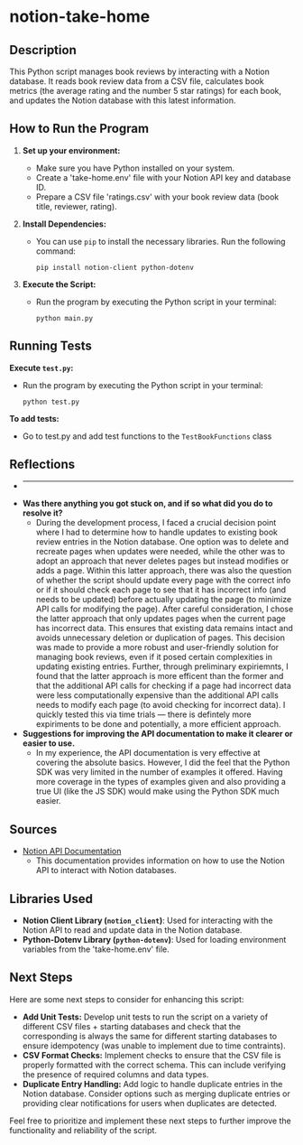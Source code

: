 # notion-take-home

## Description

This Python script manages book reviews by interacting with a Notion database. It reads book review data from a CSV file, calculates book metrics (the average rating and the number 5 star ratings) for each book, and updates the Notion database with this latest information. 

## How to Run the Program

1. **Set up your environment:**
   - Make sure you have Python installed on your system.
   - Create a 'take-home.env' file with your Notion API key and database ID.
   - Prepare a CSV file 'ratings.csv' with your book review data (book title, reviewer, rating).

2. **Install Dependencies:**
   - You can use `pip` to install the necessary libraries. Run the following command:
     ```
     pip install notion-client python-dotenv
     ```

3. **Execute the Script:**
   - Run the program by executing the Python script in your terminal:
     ```
     python main.py
     ```

## Running Tests

**Execute `test.py`:**
   - Run the program by executing the Python script in your terminal:
     ```
     python test.py
     ```
**To add tests:**
   - Go to test.py and add test functions to the `TestBookFunctions` class

## Reflections
- ** **
- **Was there anything you got stuck on, and if so what did you do to resolve it?**
  - During the development process, I faced a crucial decision point where I had to determine how to handle updates to existing book review entries in the Notion database. One option was to delete and recreate pages when updates were needed, while the other was to adopt an approach that never deletes pages but instead modifies or adds a page. Within this latter approach, there was also the question of whether the script should update every page with the correct info or if it should check each page to see that it has incorrect info (and needs to be updated) before actually updating the page (to minimize API calls for modifying the page).  After careful consideration, I chose the latter approach that only updates pages when the current page has incorrect data. This ensures that existing data remains intact and avoids unnecessary deletion or duplication of pages. This decision was made to provide a more robust and user-friendly solution for managing book reviews, even if it posed certain complexities in updating existing entries. Further, through preliminary expiriemnts, I found that the latter approach is more efficent than the former and that the additional API calls for checking if a page had incorrect data were less computationally expensive than the additional API calls needs to modify each page (to avoid checking for incorrect data). I quickly tested this via time trials — there is defintely more expiriments to be done and potentially, a more efficient approach. 
- **Suggestions for improving the API documentation to make it clearer or easier to use.**
  - In my experience, the API documentation is very effective at covering the absolute basics. However, I did the feel that the Python SDK was very limited in the number of examples it offered. Having more coverage in the types of examples given and also providing a true UI (like the JS SDK) would make using the Python SDK much easier.


## Sources

- [Notion API Documentation](https://developers.notion.com/docs/getting-started)
  - This documentation provides information on how to use the Notion API to interact with Notion databases.

## Libraries Used

- **Notion Client Library (`notion_client`)**: Used for interacting with the Notion API to read and update data in the Notion database.
- **Python-Dotenv Library (`python-dotenv`)**: Used for loading environment variables from the 'take-home.env' file.

## Next Steps

Here are some next steps to consider for enhancing this script:

- **Add Unit Tests:** Develop unit tests to run the script on a variety of different CSV files + starting databases and check that the corresponding is always the same for different starting databases to ensure idempotency (was unable to implement due to time contraints).
- **CSV Format Checks:** Implement checks to ensure that the CSV file is properly formatted with the correct schema. This can include verifying the presence of required columns and data types.
- **Duplicate Entry Handling:** Add logic to handle duplicate entries in the Notion database. Consider options such as merging duplicate entries or providing clear notifications for users when duplicates are detected.

Feel free to prioritize and implement these next steps to further improve the functionality and reliability of the script.
